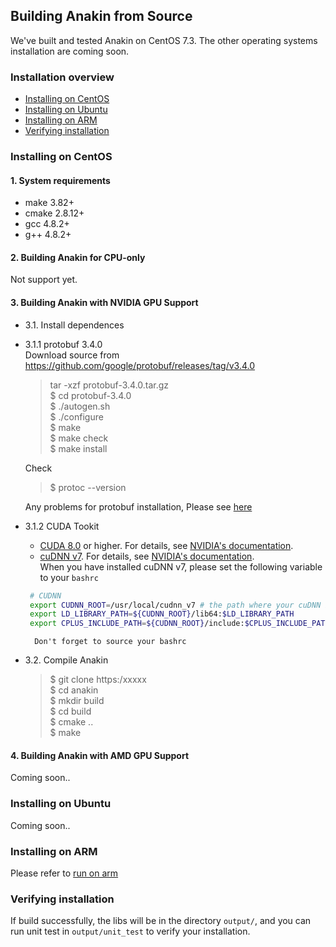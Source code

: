 ## Building Anakin from Source ##

We've built and tested Anakin on CentOS 7.3. The other operating systems installation are coming soon.

### Installation overview ###

* [Installing on CentOS](#0001)
* [Installing on Ubuntu](#0002)
* [Installing on ARM](#0003)
* [Verifying installation](#0004)


### <span id = '0001'> Installing on CentOS </span> ###

#### 1. System requirements ####

*  make 3.82+
*  cmake 2.8.12+
*  gcc 4.8.2+
*  g++ 4.8.2+

#### 2. Building Anakin for CPU-only ####

Not support yet.

#### 3. Building Anakin with NVIDIA GPU Support ####

- 3.1. Install dependences
 - 3.1.1 protobuf 3.4.0  
    Download source from https://github.com/google/protobuf/releases/tag/v3.4.0
    >tar -xzf protobuf-3.4.0.tar.gz  
    >$ cd protobuf-3.4.0   
    >$ ./autogen.sh  
    >$ ./configure    
    >$ make  
    >$ make check   
    >$ make install  

   Check  
    >$ protoc --version

    Any problems for protobuf installation, Please see [here](https://github.com/google/protobuf/blob/master/src/README.md)

  - 3.1.2 CUDA Tookit
     - [CUDA 8.0](https://developer.nvidia.com/cuda-zone) or higher. For details, see [NVIDIA's documentation](https://docs.nvidia.com/cuda/cuda-installation-guide-linux/).
     - [cuDNN v7](https://developer.nvidia.com/cudnn). For details, see [NVIDIA's documentation](https://docs.nvidia.com/cuda/cuda-installation-guide-linux/).  
  When you have installed cuDNN v7, please set the following variable to your `bashrc` 
     ```bash
      # CUDNN
      export CUDNN_ROOT=/usr/local/cudnn_v7 # the path where your cuDNN installed.
      export LD_LIBRARY_PATH=${CUDNN_ROOT}/lib64:$LD_LIBRARY_PATH
      export CPLUS_INCLUDE_PATH=${CUDNN_ROOT}/include:$CPLUS_INCLUDE_PATH
     ```
          Don't forget to source your bashrc

   


- 3.2. Compile Anakin
  >$ git clone https:/xxxxx  
  >$ cd anakin  
  >$ mkdir build  
  >$ cd build  
  >$ cmake ..  
  >$ make   

#### 4. Building Anakin with AMD GPU Support ####

Coming soon..


### <span id = '0002'> Installing on Ubuntu </span> ###

Coming soon..


### <span id = '0003'> Installing on ARM </span> ###

Please refer to [run on arm](run_on_arm_en.md)

### <span id = '0004'> Verifying installation </span> ###

If build successfully, the libs will be in the directory `output/`, and you can run unit test in `output/unit_test` to verify your installation.


